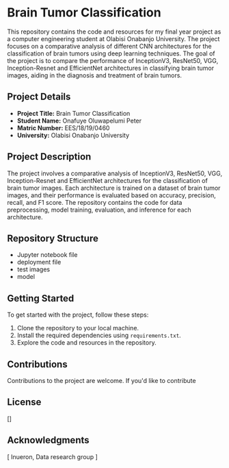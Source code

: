 
# Brain Tumor Classification

This repository contains the code and resources for my final year project as a computer engineering student at Olabisi Onabanjo University. The project focuses on a comparative analysis of different CNN architectures for the classification of brain tumors using deep learning techniques. The goal of the project is to compare the performance of InceptionV3, ResNet50, VGG, Inception-Resnet and EfficientNet architectures in classifying brain tumor images, aiding in the diagnosis and treatment of brain tumors.

## Project Details
- **Project Title:** Brain Tumor Classification
- **Student Name:** Onafuye Oluwapelumi Peter
- **Matric Number:** EES/18/19/0460
- **University:** Olabisi Onabanjo University

## Project Description
The project involves a comparative analysis of InceptionV3, ResNet50, VGG, Inception-Resnet and EfficientNet architectures for the classification of brain tumor images. Each architecture is trained on a dataset of brain tumor images, and their performance is evaluated based on accuracy, precision, recall, and F1 score. The repository contains the code for data preprocessing, model training, evaluation, and inference for each architecture.

## Repository Structure
- Jupyter notebook file
- deployment file
- test images
- model

## Getting Started
To get started with the project, follow these steps:
1. Clone the repository to your local machine.
2. Install the required dependencies using `requirements.txt`.
3. Explore the code and resources in the repository.


## Contributions
Contributions to the project are welcome. If you'd like to contribute

## License
[]

## Acknowledgments
[ Inueron, Data research group
]

